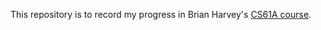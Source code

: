 This repository is to record my progress in Brian Harvey's [CS61A course](http://people.eecs.berkeley.edu/~bh/61a-pages/).
